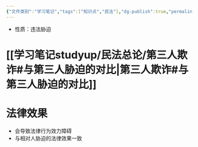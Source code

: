 ```yaml
---
{"文件类别":"学习笔记","tags":["知识点","民法"],"dg-publish":true,"permalink":"/学习笔记studyup/民法总论/第三人胁迫/","dgPassFrontmatter":true,"created":"2024-07-17T11:40:45.894+08:00","updated":"2024-11-17T18:10:12.143+08:00"}
---
```


- 性质：违法胁迫
# [[学习笔记studyup/民法总论/第三人欺诈#与第三人胁迫的对比\|第三人欺诈#与第三人胁迫的对比]]
# 法律效果
- 会导致法律行为效力障碍
- 与相对人胁迫的法律效果一致